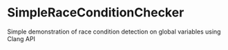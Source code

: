 # SimpleRaceConditionChecker

Simple demonstration of race condition detection on global variables using Clang API
